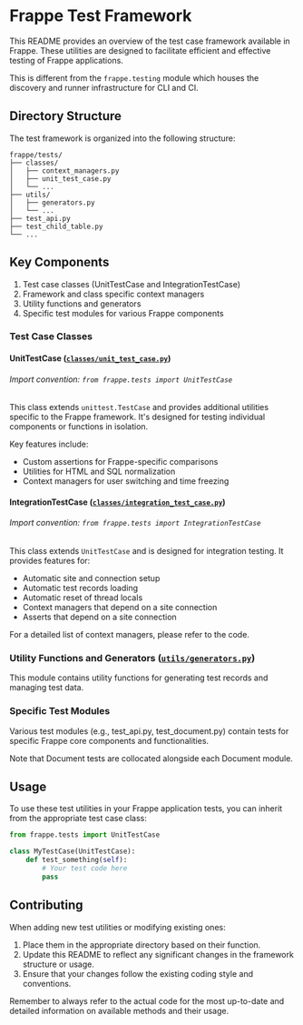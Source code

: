 # Frappe Test Framework

This README provides an overview of the test case framework available in Frappe. These utilities are designed to facilitate efficient and effective testing of Frappe applications.

This is different from the `frappe.testing` module which houses the discovery and runner infrastructure for CLI and CI.

## Directory Structure

The test framework is organized into the following structure:

```
frappe/tests/
├── classes/
│   ├── context_managers.py
│   ├── unit_test_case.py
│   └── ...
├── utils/
│   ├── generators.py
│   └── ...
├── test_api.py
├── test_child_table.py
└── ...
```

## Key Components

1. Test case classes (UnitTestCase and IntegrationTestCase)
3. Framework and class specific context managers
4. Utility functions and generators
5. Specific test modules for various Frappe components

### Test Case Classes

#### UnitTestCase ([`classes/unit_test_case.py`](./classes/unit_test_case.py))

###### Import convention: `from frappe.tests import UnitTestCase`

This class extends `unittest.TestCase` and provides additional utilities specific to the Frappe framework. It's designed for testing individual components or functions in isolation.

Key features include:
- Custom assertions for Frappe-specific comparisons
- Utilities for HTML and SQL normalization
- Context managers for user switching and time freezing

#### IntegrationTestCase ([`classes/integration_test_case.py`](./classes/integration_test_case.py))

###### Import convention: `from frappe.tests import IntegrationTestCase`

This class extends `UnitTestCase` and is designed for integration testing. It provides features for:
- Automatic site and connection setup
- Automatic test records loading
- Automatic reset of thread locals
- Context managers that depend on a site connection
- Asserts that depend on a site connection

For a detailed list of context managers, please refer to the code.

### Utility Functions and Generators ([`utils/generators.py`](./utils/generators.py))

This module contains utility functions for generating test records and managing test data.

### Specific Test Modules

Various test modules (e.g., test_api.py, test_document.py) contain tests for specific Frappe core components and functionalities.

Note that Document tests are collocated alongside each Document module.

## Usage

To use these test utilities in your Frappe application tests, you can inherit from the appropriate test case class:

```python
from frappe.tests import UnitTestCase

class MyTestCase(UnitTestCase):
    def test_something(self):
        # Your test code here
        pass
```

## Contributing

When adding new test utilities or modifying existing ones:
1. Place them in the appropriate directory based on their function.
2. Update this README to reflect any significant changes in the framework structure or usage.
3. Ensure that your changes follow the existing coding style and conventions.

Remember to always refer to the actual code for the most up-to-date and detailed information on available methods and their usage.
